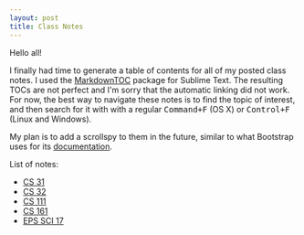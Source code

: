 ```yaml
---
layout: post
title: Class Notes
---
```


Hello all! 

I finally had time to generate a table of contents
for all of my posted class notes. I used the 
[MarkdownTOC](https://packagecontrol.io/packages/MarkdownTOC) 
package for Sublime Text. The resulting TOCs are not perfect
and I'm sorry that the automatic linking did not work. For now, 
the best way to navigate these notes is to find the topic of 
interest, and then search for it with with a regular 
<kbd>Command+F</kbd> (OS X) or <kbd>Control+F</kbd> (Linux
and Windows). 

My plan is to add a scrollspy to them in the future, 
similar to what Bootstrap uses for its [documentation](https://getbootstrap.com/css/).

List of notes: 

- [CS 31](https://kycode.me/CS-31/)
- [CS 32](https://kycode.me/CS-32/)
- [CS 111](https://kycode.me/CS-111/)
- [CS 161](https://kycode.me/CS-161/)
- [EPS SCI 17](https://kycode.me/EPS-SCI-17/)

